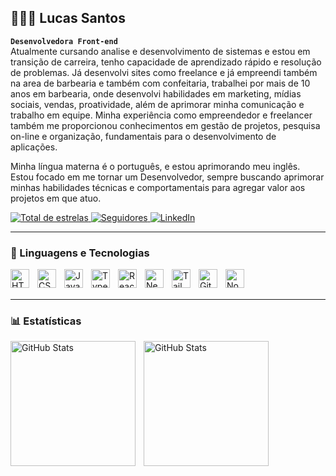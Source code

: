 ##  👩🏻‍💻 Lucas Santos

**`Desenvolvedora Front-end`**
<br>
Atualmente cursando analise e desenvolvimento de sistemas e estou em transição de carreira, tenho capacidade de aprendizado rápido e resolução de problemas. 
Já desenvolvi sites como freelance e já empreendi também na area de barbearia e também com confeitaria, trabalhei por mais de 10 anos em barbearia, onde desenvolvi habilidades em marketing, mídias sociais, vendas, proatividade, além de aprimorar minha comunicação e trabalho em equipe.
Minha experiência como empreendedor e freelancer também me proporcionou conhecimentos em gestão de projetos, pesquisa on-line e organização, fundamentais para o desenvolvimento de aplicações.

Minha língua materna é o português, e estou aprimorando meu inglês. Estou focado em me tornar um Desenvolvedor, sempre buscando aprimorar minhas habilidades técnicas e comportamentais para agregar valor aos projetos em que atuo.

<p align="left">
    <a href="https://github.com/LucasSantos96?tab=repositories&sort=stargazers">
        <img 
            alt="Total de estrelas" 
            title="Total de estrelas GitHub" 
            src="https://custom-icon-badges.demolab.com/github/stars/LucasSantos96?color=55960c&style=for-the-badge&labelColor=488207&logo=star&label=estrelas"
        />
    </a>
    <a href="https://github.com/LucasSantos96?tab=followers">
        <img 
            alt="Seguidores" 
            title="Me siga no GitHub" 
            src="https://custom-icon-badges.demolab.com/github/followers/LucasSantos96?color=236ad3&labelColor=1155ba&style=for-the-badge&logo=github&label=Seguidores&logoColor=white"
        />
    </a>
   <a href="https://www.linkedin.com/in/lucas-santos-de-oliveira-874497325/">
        <img 
            alt="LinkedIn" 
            title="Me siga no LinkedIn" 
            src="https://custom-icon-badges.demolab.com/github/followers/LucasSantos96?color=236ad3&labelColor=1155ba&style=for-the-badge&logo=in&label=LinkeDin&logoColor=white"
        />
    </a>
</p>

---
### 🤖 Linguagens e Tecnologias
<img 
    align="left" 
    alt="HTML"
    title="HTML" 
    width="30px" 
    style="padding-right: 10px;" 
    src="https://cdn.jsdelivr.net/gh/devicons/devicon@latest/icons/html5/html5-original.svg" 
/>
<img 
    align="left" 
    alt="CSS" 
    title="CSS"
    width="30px" 
    style="padding-right: 10px;" 
    src="https://cdn.jsdelivr.net/gh/devicons/devicon@latest/icons/css3/css3-original.svg" 
/>
<img 
    align="left" 
    alt="JavaScript" 
    title="JavaScript"
    width="30px" 
    style="padding-right: 10px;" 
    src="https://cdn.jsdelivr.net/gh/devicons/devicon@latest/icons/javascript/javascript-original.svg" 
/>
<img 
    align="left" 
    alt="TypeScript"
    title="TypeScript" 
    width="30px" 
    style="padding-right: 10px;" 
    src="https://cdn.jsdelivr.net/gh/devicons/devicon@latest/icons/typescript/typescript-original.svg" 
/>
<img 
    align="left" 
    alt="React"
    title="React" 
    width="30px" 
    style="padding-right: 10px;" 
    src="https://cdn.jsdelivr.net/gh/devicons/devicon@latest/icons/react/react-original.svg" 
/>
<img 
    align="left" 
    alt="Next.js" 
    title="Next.js"
    width="30px" 
    style="padding-right: 10px;" 
    src="https://cdn.jsdelivr.net/gh/devicons/devicon@latest/icons/nextjs/nextjs-original.svg" 
/>

<img 
    align="left" 
    alt="Tailwind" 
    title="Tailwind"
    width="30px" 
    style="padding-right: 10px;" 
    src="https://cdn.jsdelivr.net/gh/devicons/devicon@latest/icons/tailwindcss/tailwindcss-original.svg" 
/>

<img 
    align="left" 
    alt="Git" 
    title="Git"
    width="30px" 
    style="padding-right: 10px;" 
    src="https://cdn.jsdelivr.net/gh/devicons/devicon@latest/icons/git/git-original.svg" 
/>
<img 
    align="left" 
    alt="Nodejs" 
    title="NodeJs"
    width="30px" 
    style="padding-right: 10px;" 
    src="https://cdn.jsdelivr.net/gh/devicons/devicon@latest/icons/nodejs/nodejs-original.svg" 
/>

<br>
<br>

---
### 📊 Estatísticas
<p>
  <img 
    align="left" 
    alt="GitHub Stats" 
    height="200" 
    style="padding-right: 10px;" 
    src="https://github-readme-stats.vercel.app/api?username=LucasSantos96&show_icons=true&theme=tokyonight&include_all_commits=true&locale=pt-br" 
  /> 
  
<img 
      align="left" 
      alt="GitHub Stats" 
      height="200"
      src="https://github-readme-stats.vercel.app/api/top-langs/?username=LucasSantos96&theme=tokyonight&layout=donut" 
  />

</p>
